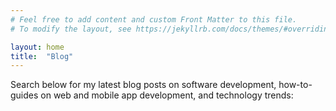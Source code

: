 ```yaml
---
# Feel free to add content and custom Front Matter to this file.
# To modify the layout, see https://jekyllrb.com/docs/themes/#overriding-theme-defaults

layout: home
title:  "Blog"
---
```

Search below for my latest blog posts on software development, how-to-guides on web and mobile app development, and technology trends: